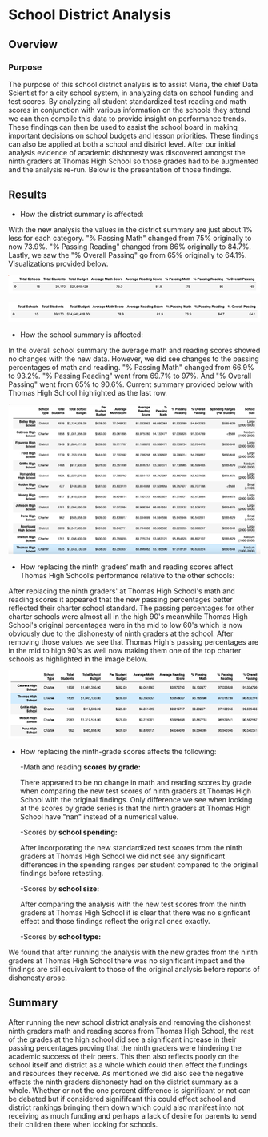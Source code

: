# School District Analysis
## Overview
### Purpose
The purpose of this school district analysis is to assist Maria, the chief Data Scientist for a city school system, in analyzing data on school funding and test scores. By analyzing all student standardized test reading and math scores in conjunction with various information on the schools they attend we can then compile this data to provide insight on performance trends. These findings can then be used to assist the school board in making important decisions on school budgets and lesson priorities. These findings can also be applied at both a school and district level. After our initial analysis evidence of academic dishonesty was discovered amongst the ninth graders at Thomas High School so those grades had to be augmented and the analysis re-run. Below is the presentation of those findings. 

## Results
* How the district summary is affected:

With the new analysis the values in the district summary are just about 1% less for each category. "% Passing Math" changed from 75% originally to now 73.9%. "% Passing Reading" changed from 86% originally to 84.7%. Lastly, we saw the "% Overall Passing" go from 65% originally to 64.1%. Visualizations provided below.

![original_district_summary.png](https://github.com/CristinaCod/School_District_Analysis/blob/main/Resources/original_district_summary.png)

![new_district_summary.png](https://github.com/CristinaCod/School_District_Analysis/blob/main/Resources/new_district_summary.png)

* How the school summary is affected:
  
 In the overall school summary the average math and reading scores showed no changes with the new data. However, we did see changes to the passing percentages of math and reading. "% Passing Math" changed from 66.9% to 93.2%. "% Passing Reading" went from 69.7% to 97%. And "% Overall Passing" went from 65% to 90.6%. Current summary provided below with Thomas High School highlighted as the last row.
 
 ![per_school_summary_df.png](https://github.com/CristinaCod/School_District_Analysis/blob/main/Resources/per_school_summary_df.png)
 
* How replacing the ninth graders’ math and reading scores affect Thomas High School’s performance relative to the other schools:

 After replacing the ninth graders' at Thomas High School's math and reading scores it appeared that the new passing percentages better reflected their charter school standard. The passing percentages for other charter schools were almost all in the high 90's meanwhile Thomas High School's original percentages were in the mid to low 60's which is now obviously due to the dishonesty of ninth graders at the school. After removing those values we see that Thomas High's passing percentages are in the mid to high 90's as well now making them one of the top charter schools as highlighted in the image below.
 
 ![THS_high_charter.png](https://github.com/CristinaCod/School_District_Analysis/blob/main/Resources/THS_high_charter.png)
 
* How replacing the ninth-grade scores affects the following:

  -Math and reading **scores by grade:**
  
  There appeared to be no change in math and reading scores by grade when comparing the new test scores of ninth graders at Thomas High School with the original findings. Only difference we see when looking at the scores by grade series is that the ninth graders at Thomas High School have "nan" instead of a numerical value.
  
  -Scores by **school spending:**
  
  After incorporating the new standardized test scores from the ninth graders at Thomas High School we did not see any significant differences in the spending ranges per student compared to the original findings before retesting. 
  
  -Scores by **school size:**
  
  After comparing the analysis with the new test scores from the ninth graders at Thomas High School it is clear that there was no signficant effect and those findings reflect the original ones exactly.
  
  -Scores by **school type:**
  
We found that after running the analysis with the new grades from the ninth graders at Thomas High School there was no significant impact and the findings are still equivalent to those of the original analysis before reports of dishonesty arose.


## Summary
After running the new school district analysis and removing the dishonest ninth graders math and reading scores from Thomas High School, the rest of the grades at the high school did see a significant increase in their passing percentages proving that the ninth graders were hindering the academic success of their peers. This then also reflects poorly on the school itself and district as a whole which could then effect the fundings and resources they receive. As mentioned we did also see the negative effects the ninth graders dishonesty had on the district summary as a whole. Whether or not the one percent difference is significant or not can be debated but if considered signififcant this could effect school and district rankings bringing them down which could also manifest into not receiving as much funding and perhaps a lack of desire for parents to send their children there when looking for schools. 
